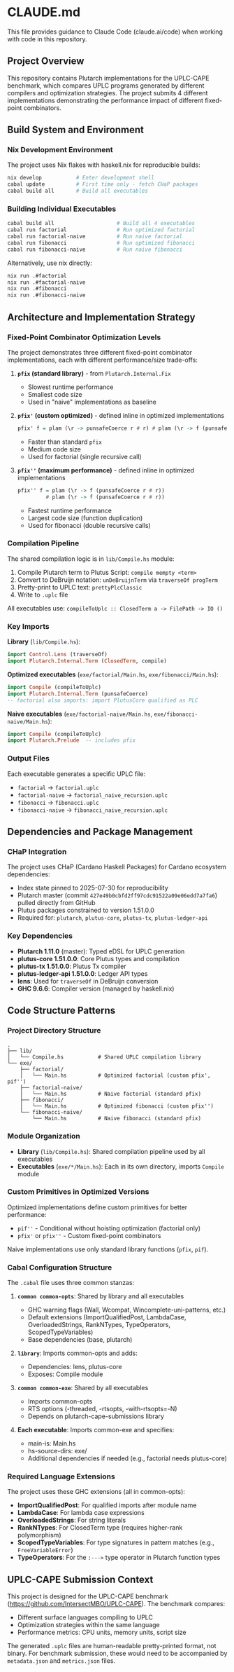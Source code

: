 # CLAUDE.md

This file provides guidance to Claude Code (claude.ai/code) when working with code in this repository.

## Project Overview

This repository contains Plutarch implementations for the UPLC-CAPE benchmark, which compares UPLC programs generated by different compilers and optimization strategies. The project submits 4 different implementations demonstrating the performance impact of different fixed-point combinators.

## Build System and Environment

### Nix Development Environment

The project uses Nix flakes with haskell.nix for reproducible builds:

```bash
nix develop           # Enter development shell
cabal update          # First time only - fetch CHaP packages
cabal build all       # Build all executables
```

### Building Individual Executables

```bash
cabal build all                    # Build all 4 executables
cabal run factorial                # Run optimized factorial
cabal run factorial-naive          # Run naive factorial
cabal run fibonacci                # Run optimized fibonacci
cabal run fibonacci-naive          # Run naive fibonacci
```

Alternatively, use nix directly:
```bash
nix run .#factorial
nix run .#factorial-naive
nix run .#fibonacci
nix run .#fibonacci-naive
```

## Architecture and Implementation Strategy

### Fixed-Point Combinator Optimization Levels

The project demonstrates three different fixed-point combinator implementations, each with different performance/size trade-offs:

1. **`pfix` (standard library)** - from `Plutarch.Internal.Fix`
   - Slowest runtime performance
   - Smallest code size
   - Used in "naive" implementations as baseline

2. **`pfix'` (custom optimized)** - defined inline in optimized implementations
   ```haskell
   pfix' f = plam (\r -> punsafeCoerce r # r) # plam (\r -> f (punsafeCoerce r # r))
   ```
   - Faster than standard `pfix`
   - Medium code size
   - Used for factorial (single recursive call)

3. **`pfix''` (maximum performance)** - defined inline in optimized implementations
   ```haskell
   pfix'' f = plam (\r -> f (punsafeCoerce r # r))
            # plam (\r -> f (punsafeCoerce r # r))
   ```
   - Fastest runtime performance
   - Largest code size (function duplication)
   - Used for fibonacci (double recursive calls)

### Compilation Pipeline

The shared compilation logic is in `lib/Compile.hs` module:
1. Compile Plutarch term to Plutus Script: `compile mempty <term>`
2. Convert to DeBruijn notation: `unDeBruijnTerm` via `traverseOf progTerm`
3. Pretty-print to UPLC text: `prettyPlcClassic`
4. Write to `.uplc` file

All executables use: `compileToUplc :: ClosedTerm a -> FilePath -> IO ()`

### Key Imports

**Library** (`lib/Compile.hs`):
```haskell
import Control.Lens (traverseOf)
import Plutarch.Internal.Term (ClosedTerm, compile)
```

**Optimized executables** (`exe/factorial/Main.hs`, `exe/fibonacci/Main.hs`):
```haskell
import Compile (compileToUplc)
import Plutarch.Internal.Term (punsafeCoerce)
-- factorial also imports: import PlutusCore qualified as PLC
```

**Naive executables** (`exe/factorial-naive/Main.hs`, `exe/fibonacci-naive/Main.hs`):
```haskell
import Compile (compileToUplc)
import Plutarch.Prelude  -- includes pfix
```

### Output Files

Each executable generates a specific UPLC file:
- `factorial` → `factorial.uplc`
- `factorial-naive` → `factorial_naive_recursion.uplc`
- `fibonacci` → `fibonacci.uplc`
- `fibonacci-naive` → `fibonacci_naive_recursion.uplc`

## Dependencies and Package Management

### CHaP Integration

The project uses CHaP (Cardano Haskell Packages) for Cardano ecosystem dependencies:
- Index state pinned to 2025-07-30 for reproducibility
- Plutarch master (commit `427e49b0cbfd2ff97cdc91522a09e06edd7a7fa6`) pulled directly from GitHub
- Plutus packages constrained to version 1.51.0.0
- Required for: `plutarch`, `plutus-core`, `plutus-tx`, `plutus-ledger-api`

### Key Dependencies
- **Plutarch 1.11.0** (master): Typed eDSL for UPLC generation
- **plutus-core 1.51.0.0**: Core Plutus types and compilation
- **plutus-tx 1.51.0.0**: Plutus Tx compiler
- **plutus-ledger-api 1.51.0.0**: Ledger API types
- **lens**: Used for `traverseOf` in DeBruijn conversion
- **GHC 9.6.6**: Compiler version (managed by haskell.nix)

## Code Structure Patterns

### Project Directory Structure

```
.
├── lib/
│   └── Compile.hs           # Shared UPLC compilation library
└── exe/
    ├── factorial/
    │   └── Main.hs          # Optimized factorial (custom pfix', pif'')
    ├── factorial-naive/
    │   └── Main.hs          # Naive factorial (standard pfix)
    ├── fibonacci/
    │   └── Main.hs          # Optimized fibonacci (custom pfix'')
    └── fibonacci-naive/
        └── Main.hs          # Naive fibonacci (standard pfix)
```

### Module Organization

- **Library** (`lib/Compile.hs`): Shared compilation pipeline used by all executables
- **Executables** (`exe/*/Main.hs`): Each in its own directory, imports `Compile` module

### Custom Primitives in Optimized Versions

Optimized implementations define custom primitives for better performance:
- `pif''` - Conditional without hoisting optimization (factorial only)
- `pfix'` or `pfix''` - Custom fixed-point combinators

Naive implementations use only standard library functions (`pfix`, `pif`).

### Cabal Configuration Structure

The `.cabal` file uses three common stanzas:

1. **`common common-opts`**: Shared by library and all executables
   - GHC warning flags (Wall, Wcompat, Wincomplete-uni-patterns, etc.)
   - Default extensions (ImportQualifiedPost, LambdaCase, OverloadedStrings, RankNTypes, TypeOperators, ScopedTypeVariables)
   - Base dependencies (base, plutarch)

2. **`library`**: Imports common-opts and adds:
   - Dependencies: lens, plutus-core
   - Exposes: Compile module

3. **`common common-exe`**: Shared by all executables
   - Imports common-opts
   - RTS options (-threaded, -rtsopts, -with-rtsopts=-N)
   - Depends on plutarch-cape-submissions library

4. **Each executable**: Imports common-exe and specifies:
   - main-is: Main.hs
   - hs-source-dirs: exe/<name>
   - Additional dependencies if needed (e.g., factorial needs plutus-core)

### Required Language Extensions

The project uses these GHC extensions (all in common-opts):
- **ImportQualifiedPost**: For qualified imports after module name
- **LambdaCase**: For lambda case expressions
- **OverloadedStrings**: For string literals
- **RankNTypes**: For ClosedTerm type (requires higher-rank polymorphism)
- **ScopedTypeVariables**: For type signatures in pattern matches (e.g., `FreeVariableError`)
- **TypeOperators**: For the `:--->` type operator in Plutarch function types

## UPLC-CAPE Submission Context

This project is designed for the UPLC-CAPE benchmark (https://github.com/IntersectMBO/UPLC-CAPE). The benchmark compares:
- Different surface languages compiling to UPLC
- Optimization strategies within the same language
- Performance metrics: CPU units, memory units, script size

The generated `.uplc` files are human-readable pretty-printed format, not binary. For benchmark submission, these would need to be accompanied by `metadata.json` and `metrics.json` files.
